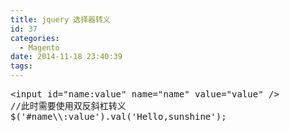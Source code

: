 ```yaml
---
title: jquery 选择器转义
id: 37
categories:
  - Magento
date: 2014-11-18 23:40:39
tags:
---
```


<pre class="lang:default decode:true " >&lt;input id="name:value" name="name" value="value" /&gt;
//此时需要使用双反斜杠转义
$('#name\\:value').val('Hello,sunshine');</pre> 